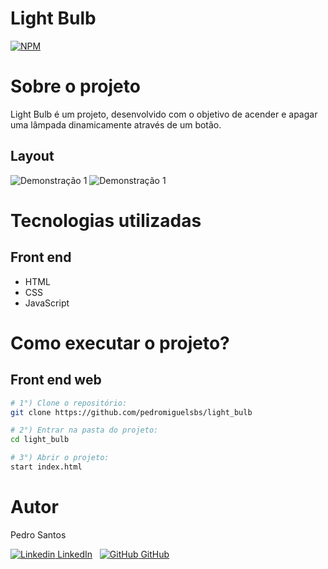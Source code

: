 # Light Bulb
[![NPM](https://img.shields.io/npm/l/react)](https://github.com/pedromiguelsbs/light_bulb/blob/master/LICENSE) 

# Sobre o projeto

Light Bulb é um projeto, desenvolvido com o objetivo de acender e apagar uma lâmpada dinamicamente através de um botão. 

## Layout
![Demonstração 1](https://i.imgur.com/J9IJxXn.png)
![Demonstração 1](https://i.imgur.com/x0cKxID.png)

# Tecnologias utilizadas
## Front end
- HTML
- CSS
- JavaScript

# Como executar o projeto?

## Front end web

```bash
# 1°) Clone o repositório:
git clone https://github.com/pedromiguelsbs/light_bulb

# 2°) Entrar na pasta do projeto:
cd light_bulb

# 3°) Abrir o projeto:
start index.html
```

# Autor

Pedro Santos

[![Linkedin](https://i.stack.imgur.com/gVE0j.png) LinkedIn](https://www.linkedin.com/in/pedromiguelsbs/)
&nbsp;
[![GitHub](https://i.stack.imgur.com/tskMh.png) GitHub](https://github.com/pedromiguelsbs)
